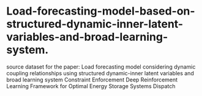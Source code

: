 # Load-forecasting-model-based-on-structured-dynamic-inner-latent-variables-and-broad-learning-system.
source dataset for the paper: Load forecasting model considering dynamic coupling relationships using structured dynamic-inner latent variables and broad learning system Constraint Enforcement Deep Reinforcement Learning Framework for Optimal Energy Storage Systems Dispatch
